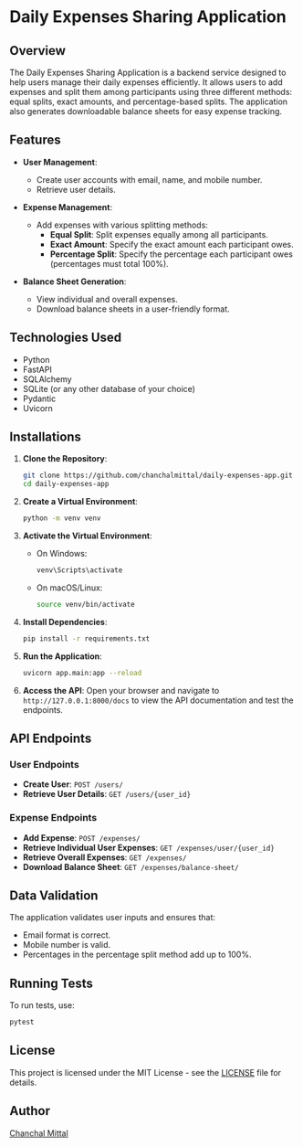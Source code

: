# Daily Expenses Sharing Application

## Overview

The Daily Expenses Sharing Application is a backend service designed to help users manage their daily expenses efficiently. It allows users to add expenses and split them among participants using three different methods: equal splits, exact amounts, and percentage-based splits. The application also generates downloadable balance sheets for easy expense tracking.

## Features

- **User Management**: 
  - Create user accounts with email, name, and mobile number.
  - Retrieve user details.

- **Expense Management**:
  - Add expenses with various splitting methods:
    - **Equal Split**: Split expenses equally among all participants.
    - **Exact Amount**: Specify the exact amount each participant owes.
    - **Percentage Split**: Specify the percentage each participant owes (percentages must total 100%).

- **Balance Sheet Generation**:
  - View individual and overall expenses.
  - Download balance sheets in a user-friendly format.

## Technologies Used

- Python
- FastAPI
- SQLAlchemy
- SQLite (or any other database of your choice)
- Pydantic
- Uvicorn

## Installations

1. **Clone the Repository**:
    ```bash
    git clone https://github.com/chanchalmittal/daily-expenses-app.git
    cd daily-expenses-app
    ```

2. **Create a Virtual Environment**:
    ```bash
    python -m venv venv
    ```

3. **Activate the Virtual Environment**:
    - On Windows:
        ```bash
        venv\Scripts\activate
        ```
    - On macOS/Linux:
        ```bash
        source venv/bin/activate
        ```

4. **Install Dependencies**:
    ```bash
    pip install -r requirements.txt
    ```

5. **Run the Application**:
    ```bash
    uvicorn app.main:app --reload
    ```

6. **Access the API**:
    Open your browser and navigate to `http://127.0.0.1:8000/docs` to view the API documentation and test the endpoints.

## API Endpoints

### User Endpoints

- **Create User**: `POST /users/`
- **Retrieve User Details**: `GET /users/{user_id}`

### Expense Endpoints

- **Add Expense**: `POST /expenses/`
- **Retrieve Individual User Expenses**: `GET /expenses/user/{user_id}`
- **Retrieve Overall Expenses**: `GET /expenses/`
- **Download Balance Sheet**: `GET /expenses/balance-sheet/`

## Data Validation

The application validates user inputs and ensures that:
- Email format is correct.
- Mobile number is valid.
- Percentages in the percentage split method add up to 100%.

## Running Tests

To run tests, use:
```bash
pytest
```

License
-------

This project is licensed under the MIT License - see the [LICENSE](LICENSE) file for details.

Author
------

[Chanchal Mittal](https://github.com/chanchalmittal)
